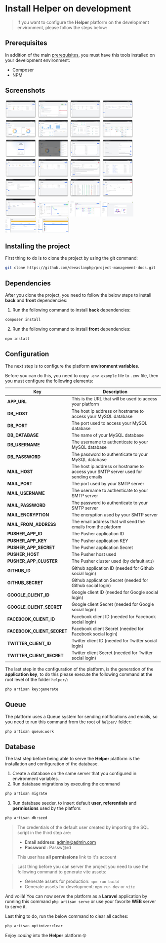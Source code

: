 # Install Helper on development

> If you want to configure the **Helper** platform on the development environment, please follow the steps below:

## Prerequisites

In addition of the main [prerequisites](/?id=prerequisites), you must have this tools installed on your development environment:

- Composer
- NPM

## Screenshots

<div>
    <img src="_media/1.png" width="20%"></img> 
    <img src="_media/2.png" width="20%"></img> 
    <img src="_media/3.png" width="20%"></img> 
    <img src="_media/4.png" width="20%"></img> 
    <img src="_media/5.png" width="20%"></img> 
    <img src="_media/6.png" width="20%"></img> 
    <img src="_media/7.png" width="20%"></img> 
    <img src="_media/8.png" width="20%"></img> 
    <img src="_media/9.png" width="20%"></img> 
    <img src="_media/10.png" width="20%"></img> 
    <img src="_media/11.png" width="20%"></img> 
    <img src="_media/12.png" width="20%"></img> 
    <img src="_media/13.png" width="20%"></img> 
    <img src="_media/14.png" width="20%"></img> 
    <img src="_media/15.png" width="20%"></img> 
    <img src="_media/16.png" width="20%"></img> 
    <img src="_media/17.png" width="20%"></img> 
    <img src="_media/18.png" width="20%"></img> 
    <img src="_media/19.png" width="20%"></img> 
    <img src="_media/20.png" width="20%"></img> 
    <img src="_media/21.png" width="20%"></img> 
    <img src="_media/22.png" width="20%"></img> 
    <img src="_media/23.png" width="20%"></img> 
    <img src="_media/24.png" width="20%"></img> 
    <img src="_media/25.png" width="20%"></img> 
    <img src="_media/26.png" width="20%"></img> 
</div>


## Installing the project

First thing to do is to clone the project by using the git command: 

```bash
git clone https://github.com/devaslanphp/project-management-docs.git
```

## Dependencies

After you clone the project, you need to follow the below steps to install **back** and **front** dependencies:

1. Run the following command to install **back** dependencies:

```bash
composer install
```

2. Run the following command to install **front** dependencies:

```bash
npm install
```

## Configuration

The next step is to configure the platform **environment variables**.

Before you can do this, you need to copy `.env.example` file to `.env` file, then you must configure the following elements:

|Key|Description|
|---|---|
|**APP_URL**|This is the URL that will be used to access your platform|
|**DB_HOST**|The host ip address or hostname to access your MySQL database|
|**DB_PORT**|The port used to access your MySQL database|
|**DB_DATABASE**|The name of your MySQL database|
|**DB_USERNAME**|The username to authenticate to your MySQL database|
|**DB_PASSWORD**|The password to authenticate to your MySQL database|
|**MAIL_HOST**|The host ip address or hostname to access your SMTP server used for sending emails|
|**MAIL_PORT**|The port used by your SMTP server|
|**MAIL_USERNAME**|The username to authenticate to your SMTP server|
|**MAIL_PASSWORD**|The password to authenticate to your SMTP server|
|**MAIL_ENCRYPTION**|The encryption used by your SMTP server|
|**MAIL_FROM_ADDRESS**|The email address that will send the emails from the platform|
|**PUSHER_APP_ID**|The Pusher application ID|
|**PUSHER_APP_KEY**|The Pusher application KEY|
|**PUSHER_APP_SECRET**|The Pusher application Secret|
|**PUSHER_HOST**|The Pusher host used|
|**PUSHER_APP_CLUSTER**|The Pusher cluster used (by default `mt1`)|
|**GITHUB_ID**|Github application ID (needed for Github social login)|
|**GITHUB_SECRET**|Github application Secret (needed for Github social login)|
|**GOOGLE_CLIENT_ID**|Google client ID (needed for Google social login)|
|**GOOGLE_CLIENT_SECRET**|Google client Secret (needed for Google social login)|
|**FACEBOOK_CLIENT_ID**|Facebook client ID (needed for Facebook social login)|
|**FACEBOOK_CLIENT_SECRET**|Facebook client Secret (needed for Facebook social login)|
|**TWITTER_CLIENT_ID**|Twitter client ID (needed for Twitter social login)|
|**TWITTER_CLIENT_SECRET**|Twitter client Secret (needed for Twitter social login)|

The last step in the configuration of the platform, is the generation of the **application key**, to do this please execute the following command at the root level of the folder `helper/`:

```bash
php artisan key:generate
```

## Queue

The platform uses a Queue system for sending notifications and emails, so you need to run this command from the root of `helper/` folder:

```bash
php artisan queue:work
```

## Database

The last step before being able to serve the **Helper** platform is the installation and configuration of the database.

1. Create a database on the same server that you configured in environment variables.
2. Run database migrations by executing the command

```bash
php artisan migrate
```

3. Run database seeder, to insert default **user**, **referentials** and **permissions** used by the platfom:

```bash
php artisan db:seed
```

> The credentials of the default user created by importing the SQL script in the third step are:
> 
> - **Email address**: admin@admin.com
> - **Password** : Passw@rd
> 
> This user has **all permissions** link to it's account

> Last thing before you can server the project you need to use the following command to generate vite assets:
> 
> - Generate assets for production: `npm run build`
> - Generate assets for development: `npm run dev` or `vite`

And voilà! You can now serve the platform as a **Laravel** application by running this command `php artisan serve` or use your favorite **WEB** server to serve it.

Last thing to do, run the below command to clear all caches:

```bash
php artisan optimize:clear
```

Enjoy *coding* into the **Helper** platform :nerd_face:
